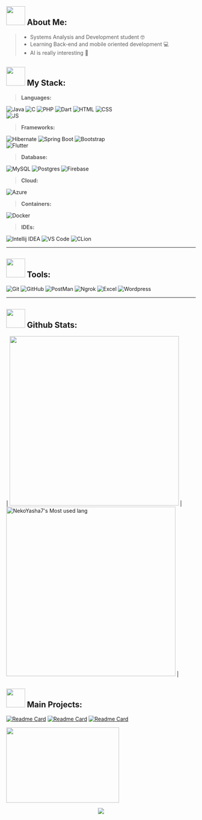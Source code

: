 <h2> <img src="https://media.tenor.com/Q5xwRQjMg8EAAAAj/%E5%93%88%E5%9B%89-hello.gif" width="50" height="50" />
 About Me: </h2> 

 > - Systems Analysis and Development student 🤓
 > - Learning Back-end and mobile oriented development 💻
 > - AI is really interesting 💎
 
<h2> <img src="https://media.tenor.com/I3RjM4xQO0kAAAAj/monitors-typing.gif" width="50" height="50" />
My Stack: </h2> 

<!-- Languages -->

> **Languages:** <br>

![Java](https://img.shields.io/badge/Java-orange?style=for-the-badge&logo=java&logoColor=white)
![C](https://img.shields.io/badge/C-blue?style=for-the-badge&logo=c&logoColor=white) 
![PHP](https://img.shields.io/badge/PHP-violet?style=for-the-badge&logo=php&logoColor=white) 
![Dart](https://img.shields.io/badge/dart-blue?style=for-the-badge&logo=dart&logoColor=white)
![HTML](https://img.shields.io/badge/HTML-red?style=for-the-badge&logo=html-5&logoColor=white) 
![CSS](https://img.shields.io/badge/CSS-blue?style=for-the-badge&logo=css-3&logoColor=white) <br>
![JS](https://img.shields.io/badge/JavaScript-yellow?style=for-the-badge&logo=javascript&logoColor=white)

> **Frameworks:** <br>

![Hibernate](https://img.shields.io/badge/Hibernate-yellow?style=for-the-badge&logo=hibernate&logoColor=white)
![Spring Boot](https://img.shields.io/badge/Spring%20Boot-green?style=for-the-badge&logo=spring-boot&logoColor=white)
![Bootstrap](https://img.shields.io/badge/Bootstrap-purple?style=for-the-badge&logo=bootstrap&logoColor=white)<br>
![Flutter](https://img.shields.io/badge/flutter-blue?style=for-the-badge&logo=flutter&logoColor=black)

> **Database:** <br>

![MySQL](https://img.shields.io/badge/MySQL-orange?style=for-the-badge&logo=mysql&logoColor=white)
![Postgres](https://img.shields.io/badge/Postgresql-blue?style=for-the-badge&logo=postgresql&logoColor=white) 
![Firebase](https://img.shields.io/badge/Firebase-orange?style=for-the-badge&logo=firebase&logoColor=white)<br>

> **Cloud:** <br>

![Azure](https://img.shields.io/badge/Azure-blue?style=for-the-badge&logo=microsoft-azure&logoColor=white)

> **Containers:** <br>

![Docker](https://img.shields.io/badge/Docker-blue?style=for-the-badge&logo=docker&logoColor=white)

> **IDEs:** <br>

![Intellij IDEA](https://img.shields.io/badge/Intellij%20IDEA-red?style=for-the-badge&logo=intellij-idea&logoColor=white)
![VS Code](https://img.shields.io/badge/VS%20Code-blue?style=for-the-badge&logo=visual-studio-code&logoColor=white)
![CLion](https://img.shields.io/badge/CLion-green?style=for-the-badge&logo=clion&logoColor=white)<br/>
<hr>

<!--- Technologies -->
<h2> <img src="https://media.tenor.com/_ks32BpO6WQAAAAj/ouvindo-m%C3%BAsica.gif" width="50" height="50" />
Tools: </h2>  

![Git](https://img.shields.io/badge/Git-red?style=for-the-badge&logo=git&logoColor=white)
![GitHub](https://img.shields.io/badge/GitHub-black?style=for-the-badge&logo=github&logoColor=white)
![PostMan](https://img.shields.io/badge/Postman-orange?style=for-the-badge&logo=postman&logoColor=white)
![Ngrok](https://img.shields.io/badge/Ngrok-blue?style=for-the-badge&logo=ngrok&logoColor=white)
![Excel](https://img.shields.io/badge/Excel-green?style=for-the-badge&logo=microsoft-excel&logoColor=white)
![Wordpress](https://img.shields.io/badge/Wordpress-black?style=for-the-badge&logo=wordpress&logoColor=white)

<hr>

<h2> <img src="https://media.tenor.com/2lTZe2SvTkIAAAAj/games-game.gif" width="50" height="50" />
Github Stats: </h2>  

| <img width="450em" src="https://github-profile-trophy.vercel.app/?username=NeveScript&theme=radical&row=2&column=4&margin-w=10&margin-h=15&no-bg=true)](https://github.com/ryo-ma/github-profile-trophy"> | <img  width="450em" src="https://github-readme-stats.vercel.app/api/top-langs?username=NeveScript&show_icons=true&locale=en&layout=compact&theme=radical" alt="NekoYasha7's Most used lang" /> |

<h2> <img src="https://media.tenor.com/PraaeS-b7hAAAAAj/girl-cute.gif" width="50" height="50" />
Main Projects: </h2>  

[![Readme Card](https://github-readme-stats.vercel.app/api/pin/?username=NeveScript&repo=Java-Discord-Bot-integrated-with-OpenAi-API&theme=dark)](https://github.com/anuraghazra/github-readme-stats)
[![Readme Card](https://github-readme-stats.vercel.app/api/pin/?username=NeveScript&repo=Vulcan-API&theme=dark)](https://github.com/anuraghazra/github-readme-stats)
[![Readme Card](https://github-readme-stats.vercel.app/api/pin/?username=NeveScript&repo=TikTok-Clone-With-React&theme=dark)](https://github.com/anuraghazra/github-readme-stats)

<img src="https://media.tenor.com/ZYsN_suYpt0AAAAj/johnny-walking-animation.gif" width="300" height="200" /> <p align="center"><img align="center" src="https://profile-counter.glitch.me/{NeveScript}/count.svg" /></p> 
<br>



